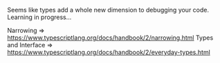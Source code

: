 Seems like types add a whole new dimension to debugging your code.
Learning in progress...

Narrowing => https://www.typescriptlang.org/docs/handbook/2/narrowing.html
Types and Interface => https://www.typescriptlang.org/docs/handbook/2/everyday-types.html
